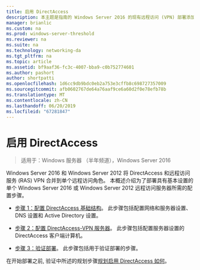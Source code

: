 ```yaml
---
title: 启用 DirectAccess
description: 本主题是指南的 Windows Server 2016 的现有远程访问 (VPN) 部署添加 DirectAccess 的一部分
manager: brianlic
ms.custom: na
ms.prod: windows-server-threshold
ms.reviewer: na
ms.suite: na
ms.technology: networking-da
ms.tgt_pltfrm: na
ms.topic: article
ms.assetid: bf9aaf36-fc3c-4007-bba9-c0b752774601
ms.author: pashort
author: shortpatti
ms.openlocfilehash: 1d6cc9db9bdc0eb2a753e3cffb8c698727357009
ms.sourcegitcommit: afb0602767de64a76aaf9ce6a60d2f0e78efb78b
ms.translationtype: MT
ms.contentlocale: zh-CN
ms.lasthandoff: 06/20/2019
ms.locfileid: "67281847"
---
```

# <a name="enable-directaccess"></a>启用 DirectAccess

>适用于：Windows 服务器 （半年频道），Windows Server 2016

 Windows Server 2016 和 Windows Server 2012 将 DirectAccess 和远程访问服务 (RAS) VPN 合并到单个远程访问角色。 本概述介绍为了部署具有基本设置的单个 Windows Server 2016 或 Windows Server 2012 远程访问服务器所需的配置步骤。
  
-   [步骤 1：配置 DirectAccess 基础结构](step-1-configure-da-inf-davpn.md)。 此步骤包括配置网络和服务器设置、DNS 设置和 Active Directory 设置。  
  
-   [步骤 2：配置 DirectAccess-VPN 服务器](step-2-configure-server-davpn.md)。 此步骤包括配置服务器设置的 DirectAccess 客户端计算机。  
  
-   [步骤 3：验证部署](step-3-verify-davpn.md)。 此步骤包括用于验证部署的步骤。  
  
在开始部署之前, 验证中所述的规划步骤[规划启用 DirectAccess 如何](Plan-to-Enable-DirectAccess.md)。  
  


